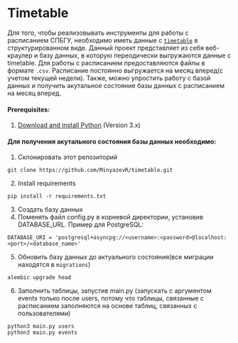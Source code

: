 # Timetable
Для того, чтобы реализовывать инструменты для работы с расписанием  СПБГУ, необходимо иметь данные с [`timetable`](https://timetable.spbu.ru/) в структурированном виде. Данный проект представляет из себя веб-краулер и базу данных, в которую переодически выгружаются данные с timetable. Для работы с расписанием предоставляются файлы в формате `.csv`. Расписание постоянно выгружается на месяц вперед(с учетом текущей недели). Также, можно упростить работу с базой данных и получить акутальное состояние базы данных с расписанием на месяц вперед. 
#### Prerequisites:
1. [Download and install Python](https://www.python.org/downloads/) (Version 3.x)
   
#### Для получения акутального состояния базы данных необходимо:
1. Склонировать этот репозиторий
```
git clone https://github.com/MinyazevR/timetable.git
```
2. Install requirements
```
pip install -r requirements.txt
```
3. Cоздать базу данных
4. Поменять файл config.py в корневой директории, установив DATABASE_URL. Пример для PostgreSQL:
```
DATABASE_URI = 'postgresql+asyncpg://<username>:<password>@localhost:<port>/<database_name>'
```
5. Обновить базу данных до актуального состояния(все миграции находятся в `migrations`)
```
alembic upgrade head
```
6. Заполнить таблицы, запустив main.py (запускать с аргументом events только после users, потому что таблицы, связанные с расписанием заполняются на основе таблиц, связанных с пользователями)
```
python3 main.py users
python3 main.py events
```
